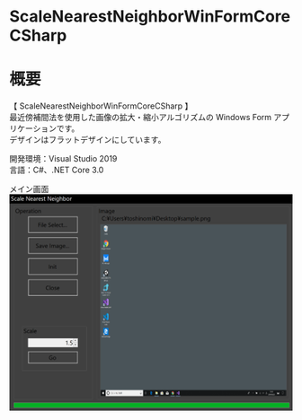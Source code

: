 # ScaleNearestNeighborWinFormCoreCSharp

# 概要
【 ScaleNearestNeighborWinFormCoreCSharp 】  
最近傍補間法を使用した画像の拡大・縮小アルゴリズムの Windows Form アプリケーションです。  
デザインはフラットデザインにしています。  

開発環境：Visual Studio 2019  
言語：C#、.NET Core 3.0  

メイン画面  
![スクリーンショット](https://github.com/toshinomi/ScaleNearestNeighborWinFormCoreCSharp/blob/master/ScaleNearestNeighborWinFormCoreCSharp.png)
